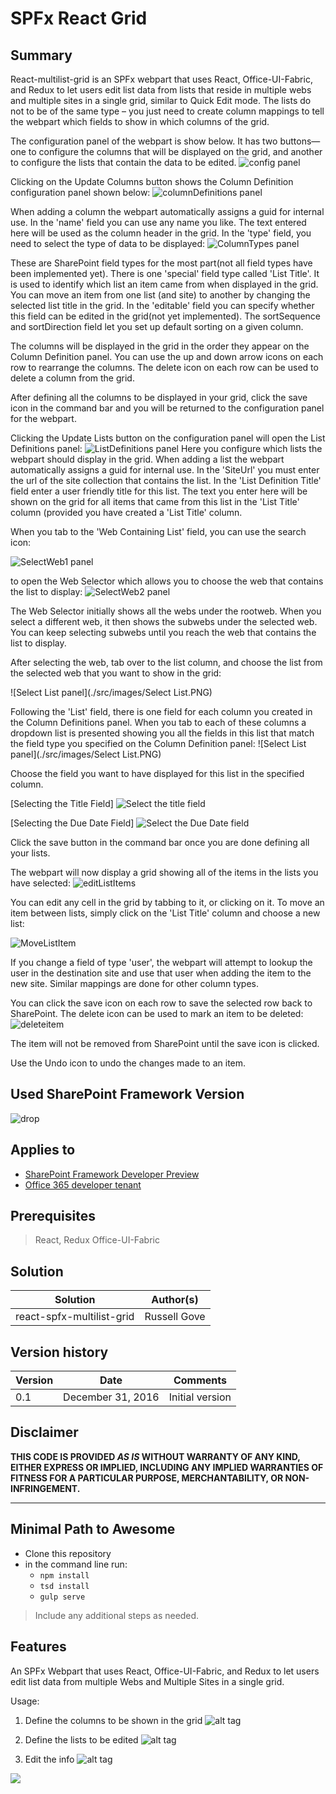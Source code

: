 # SPFx React Grid

## Summary
React-multilist-grid is an SPFx webpart that uses React, Office-UI-Fabric, and Redux to let users edit list data from lists that reside in multiple webs and multiple sites in a single grid, similar to Quick Edit mode. The lists do not to be of the same type – you just need to create column mappings to tell the webpart which fields to show in which columns of the grid.

The configuration panel of the webpart is show below. It has two buttons—one to configure the columns that will be displayed on the grid, and another to configure the lists that contain the data to be edited.
![config panel](./src/images/Configuration.PNG)

Clicking on the Update Columns button shows the Column Definition configuration panel shown below:
![columnDefinitions panel](./src/images/columnDefinitions.PNG)

When adding a column the webpart automatically assigns a guid for internal use.  In the &#39;name&#39; field you can use any name you like. The text entered here will be used as the column header in the grid. In the &#39;type&#39; field, you need to select the type of data to be displayed:
![ColumnTypes panel](./src/images/ColumnTypes.PNG)

These are SharePoint field types for the most part(not all field types have been implemented yet). There is one &#39;special&#39; field type called &#39;List Title&#39;. It is used to identify which list an item came from when displayed in the grid. You can move an item from one list (and site) to another by changing the selected list title in the grid. In the &#39;editable&#39; field you can specify whether this field can be edited in the grid(not yet implemented).  The sortSequence and sortDirection field let you set up default sorting on a given column.

The columns will be displayed in the grid in the order they appear on the Column Definition panel. You can use the up and down arrow icons on each row to rearrange the columns. The delete icon on each row can be used to delete a column from the grid.

After defining all the columns to be displayed in your grid, click the save icon in the command bar and you will be returned to the configuration panel for the webpart.

Clicking the Update Lists button on the configuration panel will open the List Definitions panel:
![ListDefinitions panel](./src/images/ListDefinitions.PNG)
Here you configure which lists the webpart should display in the grid. When adding a list the webpart automatically assigns a guid for internal use.  In the &#39;SiteUrl&#39; you must enter the url of the site collection that contains the list. In the &#39;List Definition Title&#39; field enter a user friendly title for this list. The text you enter here will be shown on the grid for all items that came from this list in the &#39;List Title&#39; column (provided you have created a &#39;List Title&#39; column.

When you tab to the  &#39;Web Containing List&#39; field, you can use the search icon:

![SelectWeb1 panel](./src/images/SelectWeb1.PNG)

to open the Web Selector which allows you to choose the web that contains the list to display:
![SelectWeb2 panel](./src/images/SelectWeb2.PNG)

The Web Selector initially shows all the webs under the rootweb. When you select a different web, it then shows the subwebs under the selected web.  You can keep selecting subwebs until you reach the web that contains the list to display.

After selecting the web, tab over to the list column, and choose the list from the selected web that you want to show in the grid:

![Select List panel](./src/images/Select List.PNG)

Following the &#39;List&#39; field, there is one field for each column you created in the Column Definitions panel. When you tab to each of these columns a dropdown list is presented showing you all the fields in this list that match the field type you specified on the Column Definition panel:
![Select List panel](./src/images/Select List.PNG)

Choose the field you want to have displayed for this list in the specified column.

[Selecting the Title Field]
![Select the title field](./src/images/SelectField1.PNG)

[Selecting the Due Date Field]
![Select the Due Date field](./src/images/SelectField2.PNG)

Click the save button in the command bar once you are done defining all your lists.

The webpart will now display a grid showing all of the items in the lists you have selected:
![editListItems](./src/images/editListItems.PNG)

You can edit any cell in the grid by tabbing to it, or clicking on it. To move an item between lists, simply click on the &#39;List Title&#39; column and choose a new list:

![MoveListItem](./src/images/MoveListItem.PNG)

If you change a field of type &#39;user&#39;, the webpart will attempt to lookup the user in the destination site and use that user when adding the item to the new site. Similar mappings are done for other column types.

You can click the save icon on each row to save the selected row back to SharePoint. The delete icon can be used to mark an item to be deleted:
![deleteitem](./src/images/deleteitem.PNG)

The item will not be removed from SharePoint until the save icon is clicked.

Use the Undo icon to undo the changes made to an item.


## Used SharePoint Framework Version
![drop](https://img.shields.io/badge/drop-RC0-green.svg)

## Applies to

* [SharePoint Framework Developer Preview](http://dev.office.com/sharepoint/docs/spfx/sharepoint-framework-overview)
* [Office 365 developer tenant](http://dev.office.com/sharepoint/docs/spfx/set-up-your-developer-tenant)



## Prerequisites

> React, Redux Office-UI-Fabric

## Solution

Solution|Author(s)
--------|---------
 react-spfx-multilist-grid | Russell Gove

## Version history

Version|Date|Comments
-------|----|--------
0.1|December 31, 2016|Initial version


## Disclaimer
**THIS CODE IS PROVIDED *AS IS* WITHOUT WARRANTY OF ANY KIND, EITHER EXPRESS OR IMPLIED, INCLUDING ANY IMPLIED WARRANTIES OF FITNESS FOR A PARTICULAR PURPOSE, MERCHANTABILITY, OR NON-INFRINGEMENT.**

---

## Minimal Path to Awesome

- Clone this repository
- in the command line run:
  - `npm install`
  - `tsd install`
  - `gulp serve`

> Include any additional steps as needed.

## Features
An SPFx Webpart that uses React, Office-UI-Fabric, and Redux to let users edit list data from multiple Webs and Multiple Sites in a single grid.

Usage:

1. Define the columns to be shown in the grid
![alt tag](/samples/react-spfx-multilist-grid/src/images/columnDefinitions.PNG)

2. Define the lists to be edited
![alt tag](/samples/react-spfx-multilist-grid/src/images/ListDefinitions.PNG)

3. Edit the info
![alt tag](/samples/react-spfx-multilist-grid/src/images/editListItems.PNG)

<img src="https://telemetry.sharepointpnp.com/sp-dev-fx-webparts/samples/react-multilist-grid" />




